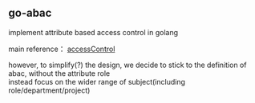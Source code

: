 ## go-abac

implement attribute based access control in golang

main reference：
[accessControl](https://github.com/onury/accesscontrol)

however, to simplify(?) the design, we decide to stick to the definition of abac, without the attribute role   
instead focus on the wider range of subject(including role/department/project)


